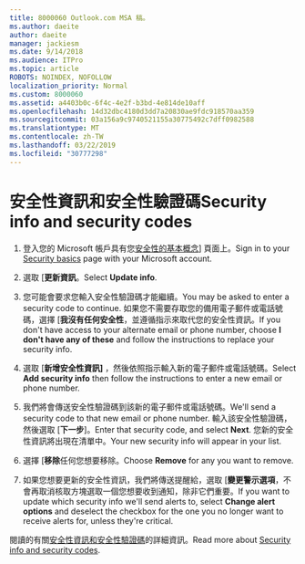```yaml
---
title: 8000060 Outlook.com MSA 稿。
ms.author: daeite
author: daeite
manager: jackiesm
ms.date: 9/14/2018
ms.audience: ITPro
ms.topic: article
ROBOTS: NOINDEX, NOFOLLOW
localization_priority: Normal
ms.custom: 8000060
ms.assetid: a4403b0c-6f4c-4e2f-b3bd-4e814de10aff
ms.openlocfilehash: 14d32dbc4180d3dd7a20830ae9fdc918570aa359
ms.sourcegitcommit: 03a156a9c9740521155a30775492c7dff0982588
ms.translationtype: MT
ms.contentlocale: zh-TW
ms.lasthandoff: 03/22/2019
ms.locfileid: "30777298"
---
```

# <a name="security-info-and-security-codes"></a><span data-ttu-id="2c594-102">安全性資訊和安全性驗證碼</span><span class="sxs-lookup"><span data-stu-id="2c594-102">Security info and security codes</span></span>

1. <span data-ttu-id="2c594-103">登入您的 Microsoft 帳戶具有您[安全性的基本概念](https://account.microsoft.com/security)] 頁面上。</span><span class="sxs-lookup"><span data-stu-id="2c594-103">Sign in to your [Security basics](https://account.microsoft.com/security) page with your Microsoft account.</span></span> 
    
2. <span data-ttu-id="2c594-104">選取 [**更新資訊**。</span><span class="sxs-lookup"><span data-stu-id="2c594-104">Select **Update info**.</span></span> 
    
3. <span data-ttu-id="2c594-105">您可能會要求您輸入安全性驗證碼才能繼續。</span><span class="sxs-lookup"><span data-stu-id="2c594-105">You may be asked to enter a security code to continue.</span></span> <span data-ttu-id="2c594-106">如果您不需要存取您的備用電子郵件或電話號碼，選擇 [**我沒有任何安全性**，並遵循指示來取代您的安全性資訊。</span><span class="sxs-lookup"><span data-stu-id="2c594-106">If you don't have access to your alternate email or phone number, choose **I don't have any of these** and follow the instructions to replace your security info.</span></span> 
    
4. <span data-ttu-id="2c594-107">選取 [**新增安全性資訊]** ，然後依照指示輸入新的電子郵件或電話號碼。</span><span class="sxs-lookup"><span data-stu-id="2c594-107">Select **Add security info** then follow the instructions to enter a new email or phone number.</span></span> 
    
5. <span data-ttu-id="2c594-108">我們將會傳送安全性驗證碼到該新的電子郵件或電話號碼。</span><span class="sxs-lookup"><span data-stu-id="2c594-108">We'll send a security code to that new email or phone number.</span></span> <span data-ttu-id="2c594-109">輸入該安全性驗證碼，然後選取 [**下一步**]。</span><span class="sxs-lookup"><span data-stu-id="2c594-109">Enter that security code, and select **Next**.</span></span> <span data-ttu-id="2c594-110">您新的安全性資訊將出現在清單中。</span><span class="sxs-lookup"><span data-stu-id="2c594-110">Your new security info will appear in your list.</span></span> 
    
6. <span data-ttu-id="2c594-111">選擇 [**移除**任何您想要移除。</span><span class="sxs-lookup"><span data-stu-id="2c594-111">Choose **Remove** for any you want to remove.</span></span> 
    
7. <span data-ttu-id="2c594-112">如果您想要更新的安全性資訊，我們將傳送提醒給，選取 [**變更警示選項**，不會再取消核取方塊選取一個您想要收到通知，除非它們重要。</span><span class="sxs-lookup"><span data-stu-id="2c594-112">If you want to update which security info we'll send alerts to, select **Change alert options** and deselect the checkbox for the one you no longer want to receive alerts for, unless they're critical.</span></span> 
    
<span data-ttu-id="2c594-113">閱讀的有關[安全性資訊和安全性驗證碼](https://support.microsoft.com/help/12428/)的詳細資訊。</span><span class="sxs-lookup"><span data-stu-id="2c594-113">Read more about [Security info and security codes](https://support.microsoft.com/help/12428/).</span></span>
  

